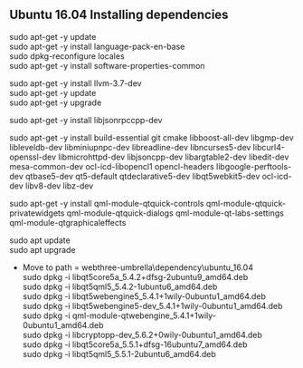 ## Ubuntu 16.04 Installing dependencies

sudo apt-get -y update		
sudo apt-get -y install language-pack-en-base		
sudo dpkg-reconfigure locales		
sudo apt-get -y install software-properties-common		

sudo apt-get -y install llvm-3.7-dev		
sudo apt-get -y update		
sudo apt-get -y upgrade		

sudo apt-get -y install libjsonrpccpp-dev		

sudo apt-get -y install build-essential git cmake libboost-all-dev libgmp-dev libleveldb-dev libminiupnpc-dev libreadline-dev libncurses5-dev libcurl4-openssl-dev libmicrohttpd-dev libjsoncpp-dev libargtable2-dev libedit-dev mesa-common-dev ocl-icd-libopencl1 opencl-headers libgoogle-perftools-dev qtbase5-dev qt5-default qtdeclarative5-dev libqt5webkit5-dev ocl-icd-dev libv8-dev libz-dev		

sudo apt-get -y install qml-module-qtquick-controls qml-module-qtquick-privatewidgets qml-module-qtquick-dialogs qml-module-qt-labs-settings qml-module-qtgraphicaleffects		

sudo apt update		
sudo apt upgrade		

* Move to path = webthree-umbrella\dependency\ubuntu_16.04    
sudo dpkg -i libqt5core5a_5.4.2+dfsg-2ubuntu9_amd64.deb   
sudo dpkg -i libqt5qml5_5.4.2-1ubuntu6_amd64.deb    
sudo dpkg -i libqt5webengine5_5.4.1+1wily-0ubuntu1_amd64.deb		
sudo dpkg -i libqt5webengine5-dev_5.4.1+1wily-0ubuntu1_amd64.deb		
sudo dpkg -i qml-module-qtwebengine_5.4.1+1wily-0ubuntu1_amd64.deb		
sudo dpkg -i libcryptopp-dev_5.6.2+0wily-0ubuntu1_amd64.deb		
sudo dpkg -i libqt5core5a_5.5.1+dfsg-16ubuntu7_amd64.deb		
sudo dpkg -i libqt5qml5_5.5.1-2ubuntu6_amd64.deb		
